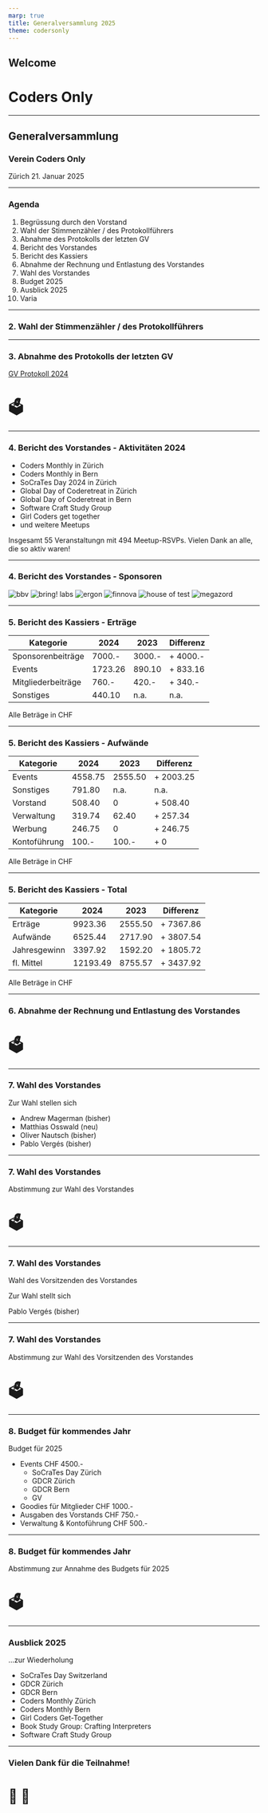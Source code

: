 ```yaml
---
marp: true
title: Generalversammlung 2025
theme: codersonly
---
```


## Welcome

# Coders Only

---

## Generalversammlung

### Verein Coders Only

Zürich 21. Januar 2025

---

### Agenda

1. Begrüssung durch den Vorstand
2. Wahl der Stimmenzähler / des Protokollführers
3. Abnahme des Protokolls der letzten GV
4. Bericht des Vorstandes
5. Bericht des Kassiers
6. Abnahme der Rechnung und Entlastung des Vorstandes
7. Wahl des Vorstandes
8. Budget 2025
9. Ausblick 2025
10. Varia

---

### 2. Wahl der Stimmenzähler / des Protokollführers

---

### 3. Abnahme des Protokolls der letzten GV

[GV Protokoll 2024](https://codersonly.org/association/general-assembly-2024/)

# 🗳️

---

### 4. Bericht des Vorstandes - Aktivitäten 2024

- Coders Monthly in Zürich
- Coders Monthly in Bern
- SoCraTes Day 2024 in Zürich
- Global Day of Coderetreat in Zürich
- Global Day of Coderetreat in Bern
- Software Craft Study Group
- Girl Coders get together
- und weitere Meetups

Insgesamt 55 Veranstaltungn mit 494 Meetup-RSVPs.
Vielen Dank an alle, die so aktiv waren!

---

<!-- _class: sponsors -->

### 4. Bericht des Vorstandes - Sponsoren

![bbv](../assets/sponsors/dark/bbv.webp) ![bring! labs](../assets/sponsors/dark/bring.webp)
![ergon](../assets/sponsors/dark/ergon.webp) ![finnova](../assets/sponsors/dark/finnova.webp)
![house of test](../assets/sponsors/dark/house-of-test.webp) ![megazord](../assets/sponsors/dark/megazord.webp)

---

### 5. Bericht des Kassiers - Erträge

| Kategorie          | 2024    | 2023   | Differenz |
| ------------------ | ------- | ------ | --------- |
| Sponsorenbeiträge  | 7000.-  | 3000.- | + 4000.-  |
| Events             | 1723.26 | 890.10 | + 833.16  |
| Mitgliederbeiträge | 760.-   | 420.-  | + 340.-   |
| Sonstiges          | 440.10  | n.a.   | n.a.      |

Alle Beträge in CHF

---

### 5. Bericht des Kassiers - Aufwände

| Kategorie    | 2024    | 2023    | Differenz |
| ------------ | ------- | ------- | --------- |
| Events       | 4558.75 | 2555.50 | + 2003.25 |
| Sonstiges    | 791.80  | n.a.    | n.a.      |
| Vorstand     | 508.40  | 0       | + 508.40  |
| Verwaltung   | 319.74  | 62.40   | + 257.34  |
| Werbung      | 246.75  | 0       | + 246.75  |
| Kontoführung | 100.-   | 100.-   | + 0       |

Alle Beträge in CHF

---

### 5. Bericht des Kassiers - Total

| Kategorie    | 2024     | 2023    | Differenz |
| ------------ | -------- | ------- | --------- |
| Erträge      | 9923.36  | 2555.50 | + 7367.86 |
| Aufwände     | 6525.44  | 2717.90 | + 3807.54 |
| Jahresgewinn | 3397.92  | 1592.20 | + 1805.72 |
| fl. Mittel   | 12193.49 | 8755.57 | + 3437.92 |

Alle Beträge in CHF

---

### 6. Abnahme der Rechnung und Entlastung des Vorstandes

# 🗳️

---

### 7. Wahl des Vorstandes

Zur Wahl stellen sich

- Andrew Magerman (bisher)
- Matthias Osswald (neu)
- Oliver Nautsch (bisher)
- Pablo Vergés (bisher)

---

### 7. Wahl des Vorstandes

Abstimmung zur Wahl des Vorstandes

# 🗳️

---

### 7. Wahl des Vorstandes

Wahl des Vorsitzenden des Vorstandes

Zur Wahl stellt sich

Pablo Vergés (bisher)

---

### 7. Wahl des Vorstandes

Abstimmung zur Wahl des Vorsitzenden des Vorstandes

# 🗳️

---

### 8. Budget für kommendes Jahr

Budget für 2025

- Events CHF 4500.-
  - SoCraTes Day Zürich
  - GDCR Zürich
  - GDCR Bern
  - GV
- Goodies für Mitglieder CHF 1000.-
- Ausgaben des Vorstands CHF 750.-
- Verwaltung & Kontoführung CHF 500.-

---

### 8. Budget für kommendes Jahr

Abstimmung zur Annahme des Budgets für 2025

# 🗳️

---

### Ausblick 2025

...zur Wiederholung

- SoCraTes Day Switzerland
- GDCR Zürich
- GDCR Bern
- Coders Monthly Zürich
- Coders Monthly Bern
- Girl Coders Get-Together
- Book Study Group: Crafting Interpreters
- Software Craft Study Group

---

### Vielen Dank für die Teilnahme!

# 🍻 🥂
